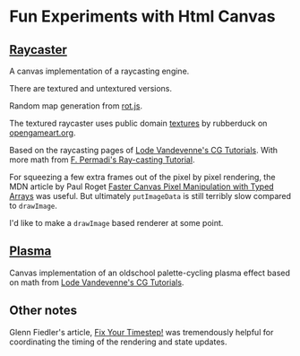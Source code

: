 # Fun Experiments with Html Canvas

## [Raycaster](https://walsh9.github.io/fun-with-canvas/raycasting/index.html)

A canvas implementation of a raycasting engine.

There are textured and untextured versions.

Random map generation from [rot.js](https://ondras.github.io/rot.js/hp/).

The textured raycaster uses public domain [textures](http://opengameart.org/content/40-free-metal-textures-from-mtc-sets) by rubberduck on [opengameart.org](http://opengameart.org/).

Based on the raycasting pages of [Lode Vandevenne's CG Tutorials](http://lodev.org/cgtutor/). With more math from [F. Permadi's Ray-casting Tutorial](http://www.permadi.com/tutorial/raycast/index.html).

For squeezing a few extra frames out of the pixel by pixel rendering, the MDN article by Paul Roget [Faster Canvas Pixel Manipulation with Typed Arrays](https://hacks.mozilla.org/2011/12/faster-canvas-pixel-manipulation-with-typed-arrays/) was useful. But ultimately `putImageData` is still terribly slow compared to `drawImage`.

I'd like to make a `drawImage` based renderer at some point.

## [Plasma](https://walsh9.github.io/fun-with-canvas/plasma/plasma.html)

Canvas implementation of an oldschool palette-cycling plasma effect based on math from [Lode Vandevenne's CG Tutorials](http://lodev.org/cgtutor/).

## Other notes

Glenn Fiedler's article, [Fix Your Timestep!](http://gafferongames.com/game-physics/fix-your-timestep/) was tremendously helpful for coordinating the timing of the rendering and state updates.